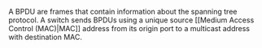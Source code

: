 
A BPDU are frames that contain information about the spanning tree protocol. A switch sends BPDUs using a unique source [[Medium Access Control (MAC)|MAC]] address from its origin port to a multicast address with destination MAC.